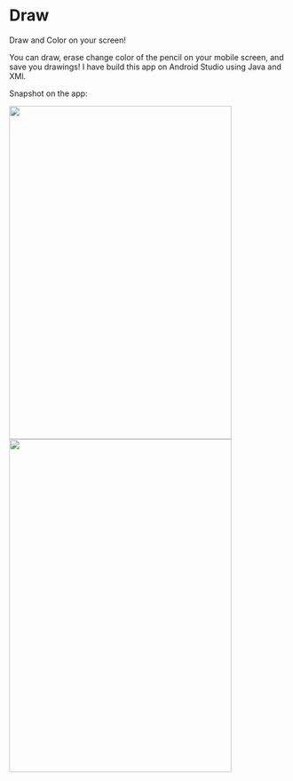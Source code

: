 # Draw
Draw and Color on your screen!

You can draw, erase change color of the pencil on your mobile screen, and save you drawings!
I have build this app on Android Studio using Java and XMl.

Snapshot on the app:

<img src="https://user-images.githubusercontent.com/57328357/120347606-10999a00-c31a-11eb-92d2-b28386473063.png" width="400" height="600" />
<img src="https://user-images.githubusercontent.com/57328357/120347608-12fbf400-c31a-11eb-86a8-6afb4b83d8c7.png" width="400" height="600" />

